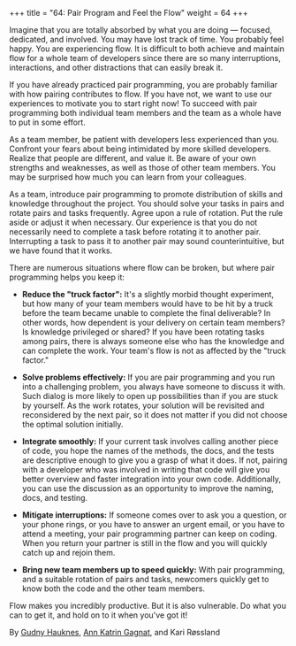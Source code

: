 +++
title = "64: Pair Program and Feel the Flow"
weight = 64
+++

Imagine that you are totally absorbed by what you are doing — focused, dedicated, and involved. You may have lost track of time. You probably feel happy. You are experiencing flow. It is difficult to both achieve and maintain flow for a whole team of developers since there are so many interruptions, interactions, and other distractions that can easily break it.

If you have already practiced pair programming, you are probably familiar with how pairing contributes to flow. If you have not, we want to use our experiences to motivate you to start right now! To succeed with pair programming both individual team members and the team as a whole have to put in some effort.

As a team member, be patient with developers less experienced than you. Confront your fears about being intimidated by more skilled developers. Realize that people are different, and value it. Be aware of your own strengths and weaknesses, as well as those of other team members. You may be surprised how much you can learn from your colleagues.

As a team, introduce pair programming to promote distribution of skills and knowledge throughout the project. You should solve your tasks in pairs and rotate pairs and tasks frequently. Agree upon a rule of rotation. Put the rule aside or adjust it when necessary. Our experience is that you do not necessarily need to complete a task before rotating it to another pair. Interrupting a task to pass it to another pair may sound counterintuitive, but we have found that it works.

There are numerous situations where flow can be broken, but where pair programming helps you keep it:

- **Reduce the "truck factor":** It's a slightly morbid thought experiment, but how many of your team members would have to be hit by a truck before the team became unable to complete the final deliverable? In other words, how dependent is your delivery on certain team members? Is knowledge privileged or shared? If you have been rotating tasks among pairs, there is always someone else who has the knowledge and can complete the work. Your team's flow is not as affected by the "truck factor."

- **Solve problems effectively:** If you are pair programming and you run into a challenging problem, you always have someone to discuss it with. Such dialog is more likely to open up possibilities than if you are stuck by yourself. As the work rotates, your solution will be revisited and reconsidered by the next pair, so it does not matter if you did not choose the optimal solution initially.

- **Integrate smoothly:** If your current task involves calling another piece of code, you hope the names of the methods, the docs, and the tests are descriptive enough to give you a grasp of what it does. If not, pairing with a developer who was involved in writing that code will give you better overview and faster integration into your own code. Additionally, you can use the discussion as an opportunity to improve the naming, docs, and testing.

- **Mitigate interruptions:** If someone comes over to ask you a question, or your phone rings, or you have to answer an urgent email, or you have to attend a meeting, your pair programming partner can keep on coding. When you return your partner is still in the flow and you will quickly catch up and rejoin them.

- **Bring new team members up to speed quickly:** With pair programming, and a suitable rotation of pairs and tasks, newcomers quickly get to know both the code and the other team members.

Flow makes you incredibly productive. But it is also vulnerable. Do what you can to get it, and hold on to it when you've got it!

By [Gudny Hauknes](http://programmer.97things.oreilly.com/wiki/index.php/Gudny_Hauknes), [Ann Katrin Gagnat](http://programmer.97things.oreilly.com/wiki/index.php/Ann_Katrin_Gagnat), and Kari Røssland